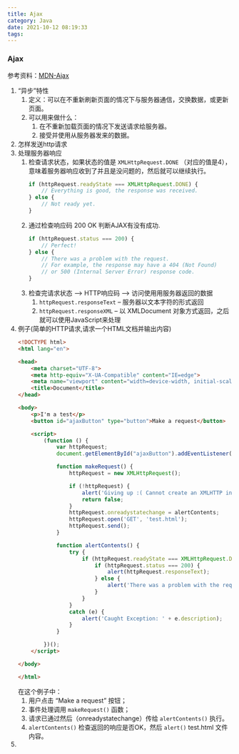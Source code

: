 ```yaml
---
title: Ajax
category: Java
date: 2021-10-12 08:19:33
tags:
---
```


### Ajax

参考资料：[MDN-Ajax](https://developer.mozilla.org/zh-CN/docs/Web/Guide/AJAX/Getting_Started)

1. “异步”特性
   1. 定义：可以在不重新刷新页面的情况下与服务器通信，交换数据，或更新页面。
   2. 可以用来做什么：
      1. 在不重新加载页面的情况下发送请求给服务器。
      2. 接受并使用从服务器发来的数据。
2. 怎样发送http请求
3. 处理服务器响应
   1. 检查请求状态，如果状态的值是 `XMLHttpRequest.DONE` （对应的值是4），意味着服务器响应收到了并且是没问题的，然后就可以继续执行。
        ```javascript
        if (httpRequest.readyState === XMLHttpRequest.DONE) {
            // Everything is good, the response was received.
        } else {
            // Not ready yet.
        }
        ```
   2. 通过检查响应码 200 OK 判断AJAX有没有成功.
        ```javascript
        if (httpRequest.status === 200) {
            // Perfect!
        } else {
            // There was a problem with the request.
            // For example, the response may have a 404 (Not Found)
            // or 500 (Internal Server Error) response code.
        }
        ```
   3. 检查完请求状态 --> HTTP响应码 --> 访问使用用服务器返回的数据
      1.  `httpRequest.responseText` – 服务器以文本字符的形式返回
      2.  `httpRequest.responseXML` – 以 XMLDocument 对象方式返回，之后就可以使用JavaScript来处理
4. 例子(简单的HTTP请求,请求一个HTML文档并输出内容)
    ```html
    <!DOCTYPE html>
    <html lang="en">

    <head>
        <meta charset="UTF-8">
        <meta http-equiv="X-UA-Compatible" content="IE=edge">
        <meta name="viewport" content="width=device-width, initial-scale=1.0">
        <title>Document</title>
    </head>

    <body>
        <p>I'm a test</p>
        <button id="ajaxButton" type="button">Make a request</button>

        <script>
            (function () {
                var httpRequest;
                document.getElementById("ajaxButton").addEventListener('click', makeRequest);

                function makeRequest() {
                    httpRequest = new XMLHttpRequest();

                    if (!httpRequest) {
                        alert('Giving up :( Cannot create an XMLHTTP instance');
                        return false;
                    }
                    httpRequest.onreadystatechange = alertContents;
                    httpRequest.open('GET', 'test.html');
                    httpRequest.send();
                }

                function alertContents() {
                    try {
                        if (httpRequest.readyState === XMLHttpRequest.DONE) {
                            if (httpRequest.status === 200) {
                                alert(httpRequest.responseText);
                            } else {
                                alert('There was a problem with the request.');
                            }
                        }
                    }
                    catch (e) {
                        alert('Caught Exception: ' + e.description);
                    }
                }

            })();
        </script>

    </body>

    </html>

    ```
    在这个例子中：
    1. 用户点击 “Make a request” 按钮；
    2. 事件处理调用 `makeRequest()` 函数；
    3. 请求已通过然后（onreadystatechange）传给 `alertContents()` 执行。
    4. `alertContents()` 检查返回的响应是否OK，然后 `alert()` test.html 文件内容。
5. 